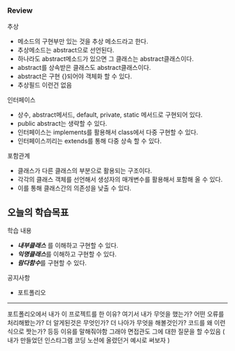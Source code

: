 ### Review
추상
- 메소드의 구현부만 있는 것을 추상 메소드라고 한다.
- 추상메소드는 abstract으로 선언된다.
- 하나라도 abstract메소드가 있으면 그 클래스는 abstract클래스이다.
- abstract를 상속받은 클래스도 abstract클래스이다.
- abstract은 구현 {}되어야 객체화 할 수 있다.
- 추상필드 이런건 없음

인터페이스
- 상수, abstract메서드, default, private, static 메서드로 구현되어 있다.
- public abstract는 생략할 수 있다.
- 인터페이스는 implements를 활용해서 class에서 다중 구현할 수 있다.
- 인터페이스끼리는 extends를 통해 다중 상속 할 수 있다.

포함관계
- 클래스가 다른 클래스의 부분으로 활용되는 구조이다.
- 각각의 클래스 객체를 선언해서 생성자의 매개변수를 활용해서 포함해 올 수 있다.
- 이를 통해 클래스간의 의존성을 낮출 수 있다.

## 오늘의 학습목표
학습 내용
- ***내부클래스*** 를 이해하고 구현할 수 있다.
- ***익명클래스***를 이해하고 구현할 수 있다.
- ***람다함수***를 구현할 수 있다.

공지사항
- 포트폴리오

--------------------------------------------------------------------------------------------------------
포트폴리오에서 내가 이 프로젝트를 한 이유? 여기서 내가 무엇을 했는가? 어떤 오류를 처리해봤는가? 더 알게된것은 무엇인가? 더 나아가 무엇을 해볼것인가? 코드를 왜 이런식으로 짯는가? 등등 이유를 말해줘야함 그래야 면접관도 그에 대한 질문을 할 수있음 ( 내가 만들었던 인스타그램 코딩 노션에 올렸던거 예시로 써보자 )
